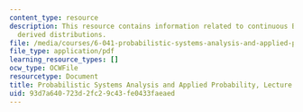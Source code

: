 ```yaml
---
content_type: resource
description: This resource contains information related to continuous Bayes rule;
  derived distributions.
file: /media/courses/6-041-probabilistic-systems-analysis-and-applied-probability-fall-2010/93d7a640723d2fc29c43fe0433faeaed_MIT6_041F10_L10.pdf
file_type: application/pdf
learning_resource_types: []
ocw_type: OCWFile
resourcetype: Document
title: Probabilistic Systems Analysis and Applied Probability, Lecture 10
uid: 93d7a640-723d-2fc2-9c43-fe0433faeaed
---
```

